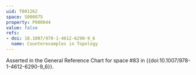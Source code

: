 ```yaml
---
uid: T001262
space: S000075
property: P000044
value: false
refs:
- doi: 10.1007/978-1-4612-6290-9_6
  name: Counterexamples in Topology
---
```


Asserted in the General Reference Chart for space #83 in
{{doi:10.1007/978-1-4612-6290-9_6}}.

